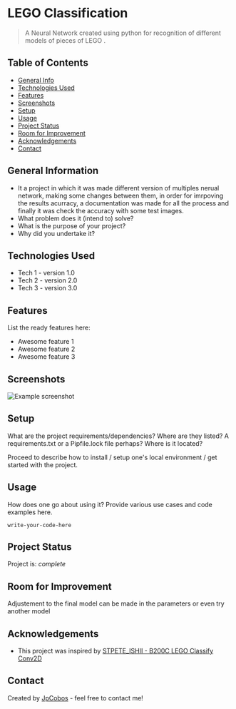 # LEGO Classification 
> A Neural Network created using python for recognition of different models of pieces of LEGO .
<!-- Live demo [_here_](https://www.example.com). -- If you have the project hosted somewhere, include the link here. -->

## Table of Contents
* [General Info](#general-information)
* [Technologies Used](#technologies-used)
* [Features](#features)
* [Screenshots](#screenshots)
* [Setup](#setup)
* [Usage](#usage)
* [Project Status](#project-status)
* [Room for Improvement](#room-for-improvement)
* [Acknowledgements](#acknowledgements)
* [Contact](#contact)
<!-- * [License](#license) -->


## General Information
- It a project in which it was made different version of multiples nerual network, making some changes between them, in order for imrpoving the results acurracy, a documentation was made for all the process and finally it was check the accuracy with some test images.
- What problem does it (intend to) solve?
- What is the purpose of your project?
- Why did you undertake it?
<!-- You don't have to answer all the questions - just the ones relevant to your project. -->


## Technologies Used
- Tech 1 - version 1.0
- Tech 2 - version 2.0
- Tech 3 - version 3.0


## Features
List the ready features here:
- Awesome feature 1
- Awesome feature 2
- Awesome feature 3


## Screenshots
![Example screenshot](./img/screenshot.png)
<!-- If you have screenshots you'd like to share, include them here. -->


## Setup
What are the project requirements/dependencies? Where are they listed? A requirements.txt or a Pipfile.lock file perhaps? Where is it located?

Proceed to describe how to install / setup one's local environment / get started with the project.


## Usage
How does one go about using it?
Provide various use cases and code examples here.

`write-your-code-here`


## Project Status
Project is: _complete_

## Room for Improvement
Adjustement to the final model can be made in the parameters or even try another model


## Acknowledgements

- This project was inspired by [STPETE_ISHII - B200C LEGO Classify Conv2D](https://www.kaggle.com/code/stpeteishii/b200c-lego-classify-conv2d)


## Contact
Created by [JpCobos](https://www.linkedin.com/in/jpcobos/) - feel free to contact me!


<!-- Optional -->
<!-- ## License -->
<!-- This project is open source and available under the [... License](). -->

<!-- You don't have to include all sections - just the one's relevant to your project -->
